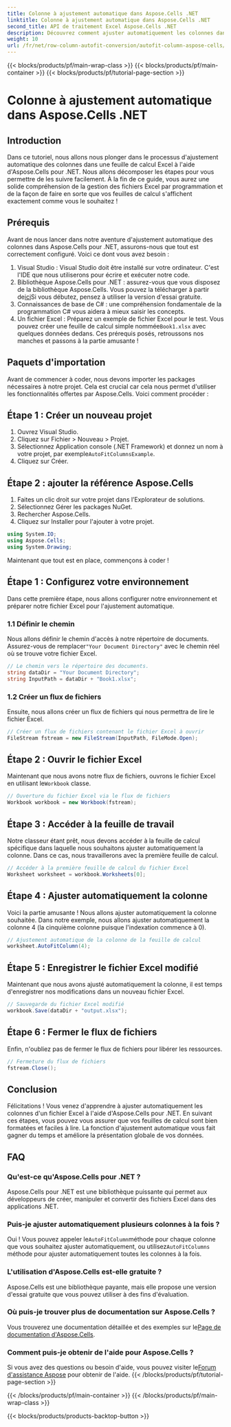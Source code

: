 ```yaml
---
title: Colonne à ajustement automatique dans Aspose.Cells .NET
linktitle: Colonne à ajustement automatique dans Aspose.Cells .NET
second_title: API de traitement Excel Aspose.Cells .NET
description: Découvrez comment ajuster automatiquement les colonnes dans Excel à l'aide d'Aspose.Cells pour .NET. Guide étape par étape pour améliorer la présentation de votre feuille de calcul.
weight: 10
url: /fr/net/row-column-autofit-conversion/autofit-column-aspose-cells/
---
```


{{< blocks/products/pf/main-wrap-class >}}
{{< blocks/products/pf/main-container >}}
{{< blocks/products/pf/tutorial-page-section >}}

# Colonne à ajustement automatique dans Aspose.Cells .NET

## Introduction
Dans ce tutoriel, nous allons nous plonger dans le processus d'ajustement automatique des colonnes dans une feuille de calcul Excel à l'aide d'Aspose.Cells pour .NET. Nous allons décomposer les étapes pour vous permettre de les suivre facilement. À la fin de ce guide, vous aurez une solide compréhension de la gestion des fichiers Excel par programmation et de la façon de faire en sorte que vos feuilles de calcul s'affichent exactement comme vous le souhaitez !
## Prérequis
Avant de nous lancer dans notre aventure d'ajustement automatique des colonnes dans Aspose.Cells pour .NET, assurons-nous que tout est correctement configuré. Voici ce dont vous avez besoin :
1. Visual Studio : Visual Studio doit être installé sur votre ordinateur. C'est l'IDE que nous utiliserons pour écrire et exécuter notre code.
2.  Bibliothèque Aspose.Cells pour .NET : assurez-vous que vous disposez de la bibliothèque Aspose.Cells. Vous pouvez la télécharger à partir de[ici](https://releases.aspose.com/cells/net/)Si vous débutez, pensez à utiliser la version d'essai gratuite.
3. Connaissances de base de C# : une compréhension fondamentale de la programmation C# vous aidera à mieux saisir les concepts.
4. Un fichier Excel : Préparez un exemple de fichier Excel pour le test. Vous pouvez créer une feuille de calcul simple nommée`Book1.xlsx` avec quelques données dedans.
Ces prérequis posés, retroussons nos manches et passons à la partie amusante !
## Paquets d'importation
Avant de commencer à coder, nous devons importer les packages nécessaires à notre projet. Cela est crucial car cela nous permet d'utiliser les fonctionnalités offertes par Aspose.Cells. Voici comment procéder :
## Étape 1 : Créer un nouveau projet
1. Ouvrez Visual Studio.
2. Cliquez sur Fichier > Nouveau > Projet.
3.  Sélectionnez Application console (.NET Framework) et donnez un nom à votre projet, par exemple`AutoFitColumnsExample`.
4. Cliquez sur Créer.
## Étape 2 : ajouter la référence Aspose.Cells
1. Faites un clic droit sur votre projet dans l’Explorateur de solutions.
2. Sélectionnez Gérer les packages NuGet.
3. Rechercher Aspose.Cells.
4. Cliquez sur Installer pour l'ajouter à votre projet.
```csharp
using System.IO;
using Aspose.Cells;
using System.Drawing;
```
Maintenant que tout est en place, commençons à coder !
## Étape 1 : Configurez votre environnement
Dans cette première étape, nous allons configurer notre environnement et préparer notre fichier Excel pour l'ajustement automatique.
### 1.1 Définir le chemin
 Nous allons définir le chemin d'accès à notre répertoire de documents. Assurez-vous de remplacer`"Your Document Directory"` avec le chemin réel où se trouve votre fichier Excel.
```csharp
// Le chemin vers le répertoire des documents.
string dataDir = "Your Document Directory";
string InputPath = dataDir + "Book1.xlsx";
```
### 1.2 Créer un flux de fichiers
Ensuite, nous allons créer un flux de fichiers qui nous permettra de lire le fichier Excel.
```csharp
// Créer un flux de fichiers contenant le fichier Excel à ouvrir
FileStream fstream = new FileStream(InputPath, FileMode.Open);
```
## Étape 2 : Ouvrir le fichier Excel
Maintenant que nous avons notre flux de fichiers, ouvrons le fichier Excel en utilisant le`Workbook` classe.
```csharp
// Ouverture du fichier Excel via le flux de fichiers
Workbook workbook = new Workbook(fstream);
```
## Étape 3 : Accéder à la feuille de travail
Notre classeur étant prêt, nous devons accéder à la feuille de calcul spécifique dans laquelle nous souhaitons ajuster automatiquement la colonne. Dans ce cas, nous travaillerons avec la première feuille de calcul.
```csharp
// Accéder à la première feuille de calcul du fichier Excel
Worksheet worksheet = workbook.Worksheets[0];
```
## Étape 4 : Ajuster automatiquement la colonne
Voici la partie amusante ! Nous allons ajuster automatiquement la colonne souhaitée. Dans notre exemple, nous allons ajuster automatiquement la colonne 4 (la cinquième colonne puisque l'indexation commence à 0).
```csharp
// Ajustement automatique de la colonne de la feuille de calcul
worksheet.AutoFitColumn(4);
```
## Étape 5 : Enregistrer le fichier Excel modifié
Maintenant que nous avons ajusté automatiquement la colonne, il est temps d'enregistrer nos modifications dans un nouveau fichier Excel.
```csharp
// Sauvegarde du fichier Excel modifié
workbook.Save(dataDir + "output.xlsx");
```
## Étape 6 : Fermer le flux de fichiers
Enfin, n'oubliez pas de fermer le flux de fichiers pour libérer les ressources.
```csharp
// Fermeture du flux de fichiers
fstream.Close();
```
## Conclusion
Félicitations ! Vous venez d'apprendre à ajuster automatiquement les colonnes d'un fichier Excel à l'aide d'Aspose.Cells pour .NET. En suivant ces étapes, vous pouvez vous assurer que vos feuilles de calcul sont bien formatées et faciles à lire. La fonction d'ajustement automatique vous fait gagner du temps et améliore la présentation globale de vos données.
## FAQ
### Qu'est-ce qu'Aspose.Cells pour .NET ?  
Aspose.Cells pour .NET est une bibliothèque puissante qui permet aux développeurs de créer, manipuler et convertir des fichiers Excel dans des applications .NET.
### Puis-je ajuster automatiquement plusieurs colonnes à la fois ?  
 Oui ! Vous pouvez appeler le`AutoFitColumn`méthode pour chaque colonne que vous souhaitez ajuster automatiquement, ou utilisez`AutoFitColumns` méthode pour ajuster automatiquement toutes les colonnes à la fois.
### L'utilisation d'Aspose.Cells est-elle gratuite ?  
Aspose.Cells est une bibliothèque payante, mais elle propose une version d'essai gratuite que vous pouvez utiliser à des fins d'évaluation.
### Où puis-je trouver plus de documentation sur Aspose.Cells ?  
 Vous trouverez une documentation détaillée et des exemples sur le[Page de documentation d'Aspose.Cells](https://reference.aspose.com/cells/net/).
### Comment puis-je obtenir de l'aide pour Aspose.Cells ?  
 Si vous avez des questions ou besoin d'aide, vous pouvez visiter le[Forum d'assistance Aspose](https://forum.aspose.com/c/cells/9) pour obtenir de l'aide.
{{< /blocks/products/pf/tutorial-page-section >}}

{{< /blocks/products/pf/main-container >}}
{{< /blocks/products/pf/main-wrap-class >}}

{{< blocks/products/products-backtop-button >}}
